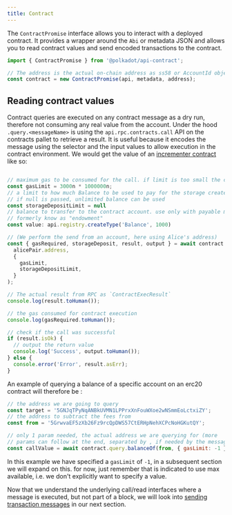 ```yaml
---
title: Contract
---
```


The `ContractPromise` interface allows you to interact with a deployed contract. It provides a wrapper around the `Abi` or metadata JSON and allows you to read contract values and send encoded transactions to the contract.

```javascript
import { ContractPromise } from '@polkadot/api-contract';

// The address is the actual on-chain address as ss58 or AccountId object.
const contract = new ContractPromise(api, metadata, address);
```

## Reading contract values

Contract queries are executed on any contract message as a dry run, therefore not consuming any real value from the account.
Under the hood `.query.<messageName>` is using the `api.rpc.contracts.call` API on the contracts pallet to retrieve a result. 
It is useful because it encodes the message using the selector and the input values to allow execution in the contract environment.
We would get the value of an [incrementer contract](https://github.com/paritytech/ink/blob/master/examples/incrementer/lib.rs) like so: 

```javascript

// maximum gas to be consumed for the call. if limit is too small the call will fail.
const gasLimit = 3000n * 1000000n;
// a limit to how much Balance to be used to pay for the storage created by the contract call
// if null is passed, unlimited balance can be used
const storageDepositLimit = null
// balance to transfer to the contract account. use only with payable messages, will fail otherwise. 
// formerly know as "endowment"
const value: api.registry.createType('Balance', 1000)

// (We perform the send from an account, here using Alice's address)
const { gasRequired, storageDeposit, result, output } = await contract.query.get(
  alicePair.address,
  {
    gasLimit,
    storageDepositLimit,
  }
);

// The actual result from RPC as `ContractExecResult`
console.log(result.toHuman());

// the gas consumed for contract execution
console.log(gasRequired.toHuman());

// check if the call was successful
if (result.isOk) {
  // output the return value
  console.log('Success', output.toHuman());
} else {
  console.error('Error', result.asErr);
}
```


 An example of querying a balance of a specific account on an erc20 contract will therefore be :

```js
// the address we are going to query
const target = '5GNJqTPyNqANBkUVMN1LPPrxXnFouWXoe2wNSmmEoLctxiZY';
// the address to subtract the fees from
const from = '5GrwvaEF5zXb26Fz9rcQpDWS57CtERHpNehXCPcNoHGKutQY';

// only 1 param needed, the actual address we are querying for (more
// params can follow at the end, separated by , if needed by the message)
const callValue = await contract.query.balanceOf(from, { gasLimit: -1 }, target);
```

In this example we have specified a `gasLimit` of `-1`, in a subsequent section we will expand on this. for now, just remember that is indicated to use max available, i.e. we don't explicitly want to specify a value.


Now that we understand the underlying call/read interfaces where a message is executed, but not part of a block, we will look into [sending transaction messages](contract.tx.md) in our next section.

